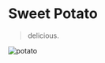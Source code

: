 # Sweet Potato

> delicious.

![potato](https://img.cpcdn.com/recipes/4154601/m/9450a01fcb795e1867adf763c4ab6717?u=15661471&p=1477921614)
